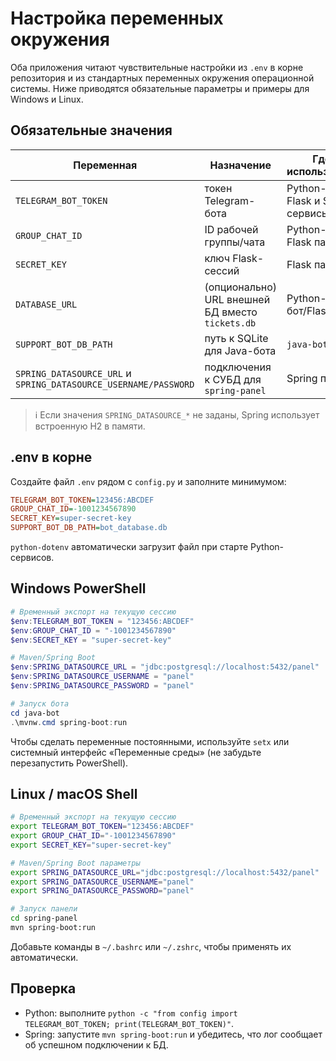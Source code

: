 # Настройка переменных окружения

Оба приложения читают чувствительные настройки из `.env` в корне репозитория и из стандартных переменных окружения операционной системы. Ниже приводятся обязательные параметры и примеры для Windows и Linux.

## Обязательные значения

| Переменная | Назначение | Где используется |
| --- | --- | --- |
| `TELEGRAM_BOT_TOKEN` | токен Telegram-бота | Python-бот, Flask и Spring сервисы |
| `GROUP_CHAT_ID` | ID рабочей группы/чата | Python-бот и Flask панель |
| `SECRET_KEY` | ключ Flask-сессий | Flask панель |
| `DATABASE_URL` | (опционально) URL внешней БД вместо `tickets.db` | Python-бот/Flask |
| `SUPPORT_BOT_DB_PATH` | путь к SQLite для Java-бота | `java-bot` |
| `SPRING_DATASOURCE_URL` и `SPRING_DATASOURCE_USERNAME/PASSWORD` | подключения к СУБД для `spring-panel` | Spring панель |

> ℹ️  Если значения `SPRING_DATASOURCE_*` не заданы, Spring использует встроенную H2 в памяти.

## .env в корне

Создайте файл `.env` рядом с `config.py` и заполните минимумом:

```ini
TELEGRAM_BOT_TOKEN=123456:ABCDEF
GROUP_CHAT_ID=-1001234567890
SECRET_KEY=super-secret-key
SUPPORT_BOT_DB_PATH=bot_database.db
```

`python-dotenv` автоматически загрузит файл при старте Python-сервисов.

## Windows PowerShell

```powershell
# Временный экспорт на текущую сессию
$env:TELEGRAM_BOT_TOKEN = "123456:ABCDEF"
$env:GROUP_CHAT_ID = "-1001234567890"
$env:SECRET_KEY = "super-secret-key"

# Maven/Spring Boot
$env:SPRING_DATASOURCE_URL = "jdbc:postgresql://localhost:5432/panel"
$env:SPRING_DATASOURCE_USERNAME = "panel"
$env:SPRING_DATASOURCE_PASSWORD = "panel"

# Запуск бота
cd java-bot
.\mvnw.cmd spring-boot:run
```

Чтобы сделать переменные постоянными, используйте `setx` или системный интерфейс «Переменные среды» (не забудьте перезапустить PowerShell).

## Linux / macOS Shell

```bash
# Временный экспорт на текущую сессию
export TELEGRAM_BOT_TOKEN="123456:ABCDEF"
export GROUP_CHAT_ID="-1001234567890"
export SECRET_KEY="super-secret-key"

# Maven/Spring Boot параметры
export SPRING_DATASOURCE_URL="jdbc:postgresql://localhost:5432/panel"
export SPRING_DATASOURCE_USERNAME="panel"
export SPRING_DATASOURCE_PASSWORD="panel"

# Запуск панели
cd spring-panel
mvn spring-boot:run
```

Добавьте команды в `~/.bashrc` или `~/.zshrc`, чтобы применять их автоматически.

## Проверка

- Python: выполните `python -c "from config import TELEGRAM_BOT_TOKEN; print(TELEGRAM_BOT_TOKEN)"`.
- Spring: запустите `mvn spring-boot:run` и убедитесь, что лог сообщает об успешном подключении к БД.

